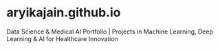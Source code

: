 # aryikajain.github.io
Data Science &amp; Medical AI Portfolio | Projects in Machine Learning, Deep Learning &amp; AI for Healthcare Innovation
